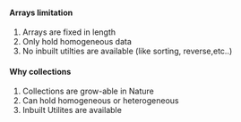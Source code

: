 #### Arrays limitation
1. Arrays are fixed in length
2. Only hold homogeneous data
3. No inbuilt utilties are available (like sorting, reverse,etc..)


#### Why collections
1. Collections are grow-able in Nature
2. Can hold homogeneous or heterogeneous
3. Inbuilt Utilites are available
